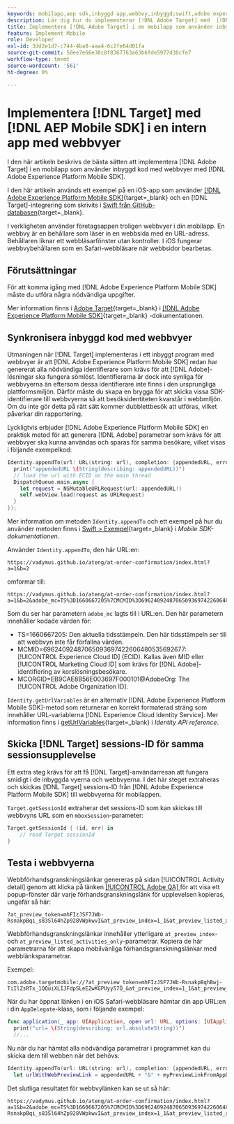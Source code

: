 ```yaml
---
keywords: mobilapp,aep sdk,inbyggd app,webbvy,inbyggd;swift,adobe experience platform mobile sdk,mobile sdk,intern kod
description: Lär dig hur du implementerar [!DNL Adobe Target] med  [!DNL AEP Mobile SDK]  i ett inbyggt program med webbvyer.
title: Implementera [!DNL Adobe Target] i en mobilapp som använder inbyggd kod med webbvyer
feature: Implement Mobile
role: Developer
exl-id: 3dd2e1d7-c744-4ba8-aaa4-6c2fe64d01fa
source-git-commit: 50ee7e66e30c0f8367763a63b6fde5977d30cfe7
workflow-type: tm+mt
source-wordcount: '561'
ht-degree: 0%

---
```


# Implementera [!DNL Target] med [!DNL AEP Mobile SDK] i en intern app med webbvyer

I den här artikeln beskrivs de bästa sätten att implementera [!DNL Adobe Target] i en mobilapp som använder inbyggd kod med webbvyer med [!DNL Adobe Experience Platform Mobile SDK].

I den här artikeln används ett exempel på en iOS-app som använder [[!DNL Adobe Experience Platform Mobile SDK]](https://developer.adobe.com/client-sdks/documentation/getting-started/){target=_blank} och en [!DNL Target]-integrering som skrivits i [Swift från GitHub-databasen](https://github.com/adobe/aep-sdk-app/){target=_blank}.

I verkligheten använder företagsappen troligen webbvyer i din mobilapp. En webbvy är en behållare som läser in en webbsida med en URL-adress. Behållaren liknar ett webbläsarfönster utan kontroller. I iOS fungerar webbvybehållaren som en Safari-webbläsare när webbsidor bearbetas.

## Förutsättningar

För att komma igång med [!DNL Adobe Experience Platform Mobile SDK] måste du utföra några nödvändiga uppgifter.

Mer information finns i [Adobe Target](https://developer.adobe.com/client-sdks/documentation/adobe-target/){target=_blank} i [[!DNL Adobe Experience Platform Mobile SDK]](https://developer.adobe.com/client-sdks/documentation/){target=_blank} -dokumentationen.

## Synkronisera inbyggd kod med webbvyer

Utmaningen när [!DNL Target] implementeras i ett inbyggt program med webbvyer är att [!DNL Adobe Experience Platform Mobile SDK] redan har genererat alla nödvändiga identifierare som krävs för att [!DNL Adobe]-lösningar ska fungera sömlöst. Identifierarna är dock inte synliga för webbvyerna än eftersom dessa identifierare inte finns i den ursprungliga plattformsmiljön. Därför måste du skapa en brygga för att skicka vissa SDK-identifierare till webbvyerna så att besöksidentiteten kvarstår i webbmiljön. Om du inte gör detta på rätt sätt kommer dubblettbesök att utföras, vilket påverkar din rapportering.

Lyckligtvis erbjuder [!DNL Adobe Experience Platform Mobile SDK] en praktisk metod för att generera [!DNL Adobe] parametrar som krävs för att webbvyer ska kunna användas och sparas för samma besökare, vilket visas i följande exempelkod:

```swift
Identity.appendTo(url: URL(string: url), completion: {appendedURL, error in
  print("appendedURL \(String(describing: appendedURL))")
  // load the url with ECID on the main thread
  DispatchQueue.main.async {
    let request = NSMutableURLRequest(url: appendedURL!)
    self.webView.load(request as URLRequest)
  }
});
```

Mer information om metoden `Identity.appendTo` och ett exempel på hur du använder metoden finns i [Swift > Exempel](https://developer.adobe.com/client-sdks/documentation/mobile-core/identity/tabs/api-reference/){target=_blank} i *Mobile SDK-dokumentationen*.

Använder `Identity.appendTo`, den här URL:en:

```
https://vadymus.github.io/ateng/at-order-confirmation/index.html?a=1&b=2
```

omformar till:

```
https://vadymus.github.io/ateng/at-order-confirmation/index.html?a=1&b=2&adobe_mc=TS%3D1660667205%7CMCMID%3D69624092487065093697422606480535692677%7CMCORGID%3DEB9CAE8B56E003697F000101%40AdobeOrg
```

Som du ser har parametern `adobe_mc` lagts till i URL:en. Den här parametern innehåller kodade värden för:

* TS=1660667205: Den aktuella tidsstämpeln. Den här tidsstämpeln ser till att webbvyn inte får förfallna värden.
* MCMID=69624092487065093697422606480535692677: [!UICONTROL Experience Cloud ID] (ECID). Kallas även MID eller [!UICONTROL Marketing Cloud ID] som krävs för [!DNL Adobe]-identifiering av korslösningsbesökare.
* MCORGID=EB9CAE8B56E003697F000101@AdobeOrg: The [!UICONTROL Adobe Organization ID].

`Identity.getUrlVariables` är en alternativ [!DNL Adobe Experience Platform Mobile SDK]-metod som returnerar en korrekt formaterad sträng som innehåller URL-variablerna [!DNL Experience Cloud Identity Service]. Mer information finns i [getUrlVariables](https://developer.adobe.com/client-sdks/documentation/mobile-core/identity/api-reference/#geturlvariables){target=_blank} i *Identity API reference*.

## Skicka [!DNL Target] sessions-ID för samma sessionsupplevelse

Ett extra steg krävs för att få [!DNL Target]-användarresan att fungera smidigt i de inbyggda vyerna och webbvyerna. I det här steget extraheras och skickas [!DNL Target] sessions-ID från [!DNL Adobe Experience Platform Mobile SDK] till webbvyerna för mobilappen.

`Target.getSessionId` extraherar det sessions-ID som kan skickas till webbvyns URL som en `mboxSession`-parameter:

```swift
Target.getSessionId { (id, err) in
    // read Target sessionId
}
```

## Testa i webbvyerna

Webbförhandsgranskningslänkar genereras på sidan [!UICONTROL Activity detail] genom att klicka på länken [[!UICONTROL Adobe QA] ](/help/dev/implement/mobile/target-mobile-preview.md) för att visa ett popup-fönster där varje förhandsgranskningslänk för upplevelsen kopieras, ungefär så här:

```
?at_preview_token=mhFIzJSF7JWb-RsnakpBqi_s83Sl64hZp928VWpkwvI&at_preview_index=1_1&at_preview_listed_activities_only=true
```

Webbförhandsgranskningslänkar innehåller ytterligare `at_preview_index`- och `at_preview_listed_activities_only`-parametrar. Kopiera de här parametrarna för att skapa mobilvänliga förhandsgranskningslänkar med webblänksparametrar.

Exempel:

```
com.adobe.targetmobile://?at_preview_token=mhFIzJSF7JWb-RsnakpBqhBwj-TiIlZsRTx_1QQuiXLIJFdpSLeEZwKGPUyy57O_&at_preview_index=1_1&at_preview_listed_activities_only=true
```

När du har öppnat länken i en iOS Safari-webbläsare hämtar din app URL:en i din `AppDelegate`-klass, som i följande exempel:

```swift
func application(_ app: UIApplication, open url: URL, options: [UIApplicationOpenURLOptionsKey : Any] = [:]) -> Bool {
  print("url= \(String(describing: url.absoluteString))")
  //...
```

Nu när du har hämtat alla nödvändiga parametrar i programmet kan du skicka dem till webben när det behövs:

```swift
Identity.appendTo(url: URL(string: url), completion: {appendedURL, error in
  let urlWithWebPreviewLink = appendedURL + "&" + myPreviewLinkFromAppDelegate
```

Det slutliga resultatet för webbvylänken kan se ut så här:

```
https://vadymus.github.io/ateng/at-order-confirmation/index.html?a=1&b=2&adobe_mc=TS%3D1660667205%7CMCMID%3D69624092487065093697422606480535692677%7CMCORGID%3DEB9CAE8B56E003697F000101%40AdobeOrg&at_preview_token=mhFIzJSF7JWb-RsnakpBqi_s83Sl64hZp928VWpkwvI&at_preview_index=1_1&at_preview_listed_activities_only=true
```
